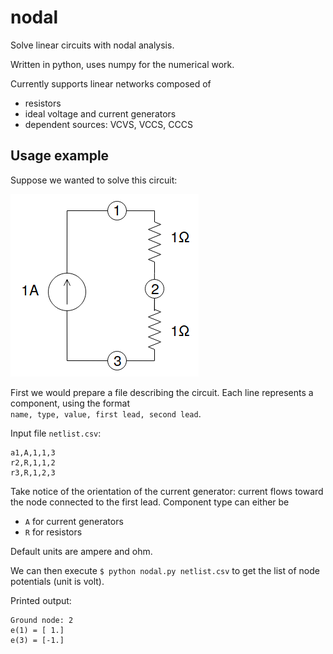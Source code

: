 # nodal
Solve linear circuits with nodal analysis.

Written in python, uses numpy for the numerical work.

Currently supports linear networks composed of
* resistors
* ideal voltage and current generators
* dependent sources: VCVS, VCCS, CCCS 

## Usage example
Suppose we wanted to solve this circuit:

![Circuit diagram](doc/circuit-diagram.png)

First we would prepare a file describing the circuit. Each line represents a component, using the format    
`name, type, value, first lead, second lead`.

Input file `netlist.csv`:
```
a1,A,1,1,3
r2,R,1,1,2
r3,R,1,2,3
```

Take notice of the orientation of the current generator: current flows toward the node connected to the first lead. Component type can either be
* `A` for current generators
* `R` for resistors

Default units are ampere and ohm.

We can then execute `$ python nodal.py netlist.csv` to get the list of node potentials (unit is volt).

Printed output:
```
Ground node: 2
e(1) = [ 1.]
e(3) = [-1.]
```

